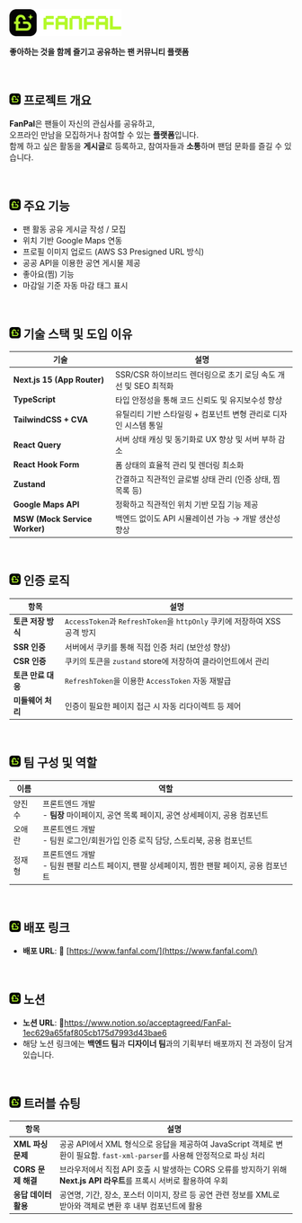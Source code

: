 <img src="https://raw.githubusercontent.com/FESI9-4/FE/main/public/icons/navDesktop.svg" width="200" />

**좋아하는 것을 함께 즐기고 공유하는 팬 커뮤니티 플랫폼**

<br>

## <img src="https://raw.githubusercontent.com/FESI9-4/FE/main/public/icons/navMobile.svg" width="20" />  프로젝트 개요

**FanPal**은 팬들이 자신의 관심사를 공유하고,  
오프라인 만남을 모집하거나 참여할 수 있는 **플랫폼**입니다.  
함께 하고 싶은 활동을 **게시글**로 등록하고, 참여자들과 **소통**하며 팬덤 문화를 즐길 수 있습니다.

<br>

## <img src="https://raw.githubusercontent.com/FESI9-4/FE/main/public/icons/navMobile.svg" width="20" /> 주요 기능

- 팬 활동 공유 게시글 작성 / 모집
- 위치 기반 Google Maps 연동
- 프로필 이미지 업로드 (AWS S3 Presigned URL 방식)
- 공공 API을 이용한 공연 게시물 제공
- 좋아요(찜) 기능
- 마감일 기준 자동 마감 태그 표시
  
<br>

## <img src="https://raw.githubusercontent.com/FESI9-4/FE/main/public/icons/navMobile.svg" width="20" /> 기술 스택 및 도입 이유

| 기술 | 설명 |
|------|------|
| **Next.js 15 (App Router)** | SSR/CSR 하이브리드 렌더링으로 초기 로딩 속도 개선 및 SEO 최적화 |
| **TypeScript** | 타입 안정성을 통해 코드 신뢰도 및 유지보수성 향상 |
| **TailwindCSS + CVA** | 유틸리티 기반 스타일링 + 컴포넌트 변형 관리로 디자인 시스템 통일 |
| **React Query** | 서버 상태 캐싱 및 동기화로 UX 향상 및 서버 부하 감소 |
| **React Hook Form** | 폼 상태의 효율적 관리 및 렌더링 최소화 |
| **Zustand** | 간결하고 직관적인 글로벌 상태 관리 (인증 상태, 찜 목록 등) |
| **Google Maps API** | 정확하고 직관적인 위치 기반 모집 기능 제공 |
| **MSW (Mock Service Worker)** | 백엔드 없이도 API 시뮬레이션 가능 → 개발 생산성 향상 |

<br>

## <img src="https://raw.githubusercontent.com/FESI9-4/FE/main/public/icons/navMobile.svg" width="20" /> 인증 로직


| 항목           | 설명                                                           |
| ------------ | ------------------------------------------------------------ |
| **토큰 저장 방식** | `AccessToken`과 `RefreshToken`을 `httpOnly` 쿠키에 저장하여 XSS 공격 방지 |
| **SSR 인증**   | 서버에서 쿠키를 통해 직접 인증 처리 (보안성 향상)                                |
| **CSR 인증**   | 쿠키의 토큰을 `zustand` store에 저장하여 클라이언트에서 관리                     |
| **토큰 만료 대응** | `RefreshToken`을 이용한 `AccessToken` 자동 재발급                     |
| **미들웨어 처리**  | 인증이 필요한 페이지 접근 시 자동 리다이렉트 등 제어                               |



<br>

## <img src="https://raw.githubusercontent.com/FESI9-4/FE/main/public/icons/navMobile.svg" width="20" /> 팀 구성 및 역할

| 이름 | 역할 |
|------|------|
| 양진수 | 프론트엔드 개발 <br/>- **팀장** 마이페이지, 공연 목록 페이지, 공연 상세페이지, 공용 컴포넌트 |
| 오애란 | 프론트엔드 개발 <br/>- 팀원 로그인/회원가입 인증 로직 담당, 스토리북, 공용 컴포넌트 |
| 정재형 | 프론트엔드 개발 <br/>- 팀원 팬팔 리스트 페이지, 팬팔 상세페이지, 찜한 팬팔 페이지, 공용 컴포넌트 |



<br>

## <img src="https://raw.githubusercontent.com/FESI9-4/FE/main/public/icons/navMobile.svg" width="20" /> 배포 링크

-  **배포 URL**: 🔗 [https://www.fanfal.com/](https://www.fanfal.com/)


<br>

## <img src="https://raw.githubusercontent.com/FESI9-4/FE/main/public/icons/navMobile.svg" width="20" /> 노션 
-  **노션 URL**: 🔗https://www.notion.so/acceptagreed/FanFal-1ec629a65faf805cb175d7993d43bae6
-  해당 노션 링크에는 **백엔드 팀**과 **디자이너 팀**과의 기획부터 배포까지 전 과정이 담겨있습니다. 


<br>

## <img src="https://raw.githubusercontent.com/FESI9-4/FE/main/public/icons/navMobile.svg" width="20" /> 트러블 슈팅 

| 항목             | 설명                                                                                    |
| -------------- | ------------------------------------------------------------------------------------- |
| **XML 파싱 문제**  | 공공 API에서 XML 형식으로 응답을 제공하여 JavaScript 객체로 변환이 필요함. `fast-xml-parser`를 사용해 안정적으로 파싱 처리 |
| **CORS 문제 해결** | 브라우저에서 직접 API 호출 시 발생하는 CORS 오류를 방지하기 위해 **Next.js API 라우트**를 프록시 서버로 활용하여 우회         |
| **응답 데이터 활용**  | 공연명, 기간, 장소, 포스터 이미지, 장르 등 공연 관련 정보를 XML로 받아와 객체로 변환 후 내부 컴포넌트에 활용                    |
